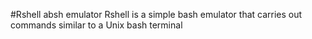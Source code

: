 #Rshell absh emulator
Rshell is a simple bash emulator that carries out commands similar to a Unix bash terminal
